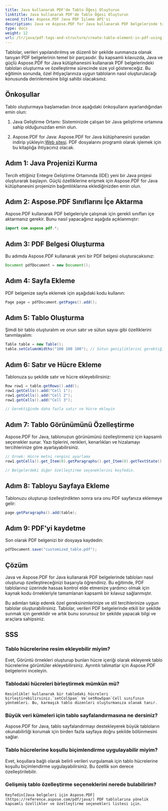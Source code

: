 ```yaml
---
title: Java kullanarak PDF'de Tablo Öğesi Oluşturun
linktitle: Java kullanarak PDF'de Tablo Öğesi Oluşturun
second_title: Aspose.PDF Java PDF İşleme API'si
description: Java ve Aspose.PDF for Java kullanarak PDF belgelerinde tabloları nasıl oluşturacağınızı ve özelleştireceğinizi keşfedin. PDF tablolarınız üzerinde hassas kontrol sağlamak için kaynak kodu örnekleri içeren ayrıntılı kılavuzumuzu izleyin.
type: docs
weight: 12
url: /tr/java/pdf-tags-and-structure/create-table-element-in-pdf-using-java/
---
```



Tablolar, verileri yapılandırılmış ve düzenli bir şekilde sunmanıza olanak tanıyan PDF belgelerinin temel bir parçasıdır. Bu kapsamlı kılavuzda, Java ve güçlü Aspose.PDF for Java kütüphanesini kullanarak PDF belgelerindeki tabloları oluşturma ve özelleştirme sürecinde size yol göstereceğiz. Bu eğitimin sonunda, özel ihtiyaçlarınıza uygun tabloların nasıl oluşturulacağı konusunda derinlemesine bilgi sahibi olacaksınız.

## Önkoşullar

Tablo oluşturmaya başlamadan önce aşağıdaki önkoşulların ayarlandığından emin olun:

1. Java Geliştirme Ortamı: Sisteminizde çalışan bir Java geliştirme ortamına sahip olduğunuzdan emin olun.

2.  Aspose.PDF for Java: Aspose.PDF for Java kütüphanesini şuradan indirip yükleyin:[Web sitesi](https://releases.aspose.com/pdf/java/). PDF dosyalarını programlı olarak işlemek için bu kitaplığa ihtiyacınız olacak.

## Adım 1: Java Projenizi Kurma

Tercih ettiğiniz Entegre Geliştirme Ortamında (IDE) yeni bir Java projesi oluşturarak başlayın. Güçlü özelliklerine erişmek için Aspose.PDF for Java kütüphanesini projenizin bağımlılıklarına eklediğinizden emin olun.

## Adım 2: Aspose.PDF Sınıflarını İçe Aktarma

Aspose.PDF kullanarak PDF belgeleriyle çalışmak için gerekli sınıfları içe aktarmanız gerekir. Bunu nasıl yapacağınız aşağıda açıklanmıştır:

```java
import com.aspose.pdf.*;
```

## Adım 3: PDF Belgesi Oluşturma

Bu adımda Aspose.PDF kullanarak yeni bir PDF belgesi oluşturacaksınız:

```java
Document pdfDocument = new Document();
```

## Adım 4: Sayfa Ekleme

PDF belgenize sayfa eklemek için aşağıdaki kodu kullanın:

```java
Page page = pdfDocument.getPages().add();
```

## Adım 5: Tablo Oluşturma

Şimdi bir tablo oluşturalım ve onun satır ve sütun sayısı gibi özelliklerini tanımlayalım:

```java
Table table = new Table();
table.setColumnWidths("100 100 100"); // Sütun genişliklerini gerektiği gibi ayarlayın
```

## Adım 6: Satır ve Hücre Ekleme

Tablonuza şu şekilde satır ve hücre ekleyebilirsiniz:

```java
Row row1 = table.getRows().add();
row1.getCells().add("Cell 1");
row1.getCells().add("Cell 2");
row1.getCells().add("Cell 3");

// Gerektiğinde daha fazla satır ve hücre ekleyin
```

## Adım 7: Tablo Görünümünü Özelleştirme

Aspose.PDF for Java, tablonuzun görünümünü özelleştirmeniz için kapsamlı seçenekler sunar. Yazı tiplerini, renkleri, kenarlıkları ve hizalamayı tercihlerinize göre ayarlayabilirsiniz.

```java
// Örnek: Hücre metni rengini ayarlama
row1.getCells().get_Item(0).getParagraphs().get_Item(0).getTextState().setForegroundColor(Color.getRed());

// Belgelerdeki diğer özelleştirme seçeneklerini keşfedin.
```

## Adım 8: Tabloyu Sayfaya Ekleme

Tablonuzu oluşturup özelleştirdikten sonra sıra onu PDF sayfanıza eklemeye gelir:

```java
page.getParagraphs().add(table);
```

## Adım 9: PDF'yi kaydetme

Son olarak PDF belgenizi bir dosyaya kaydedin:

```java
pdfDocument.save("customized_table.pdf");
```

## Çözüm

Java ve Aspose.PDF for Java kullanarak PDF belgelerinde tabloları nasıl oluşturup özelleştireceğinizi başarıyla öğrendiniz. Bu eğitimde, PDF tablolarınız üzerinde hassas kontrol elde etmenize yardımcı olmak için kaynak kodu örnekleriyle tamamlanan kapsamlı bir kılavuz sağlanmıştır.

Bu adımları takip ederek özel gereksinimlerinize ve stil tercihlerinize uygun tablolar oluşturabilirsiniz. Tablolar, verileri PDF belgelerinde etkili bir şekilde sunmak için gereklidir ve artık bunu sorunsuz bir şekilde yapacak bilgi ve araçlara sahipsiniz.

## SSS

### Tablo hücrelerine resim ekleyebilir miyim?
   Evet, Görüntü örnekleri oluşturup bunları hücre içeriği olarak ekleyerek tablo hücrelerine görüntüler ekleyebilirsiniz. Ayrıntılı talimatlar için Aspose.PDF belgelerini inceleyin.

### Tablodaki hücreleri birleştirmek mümkün mü?
    Kesinlikle! kullanarak bir tablodaki hücreleri birleştirebilirsiniz.`setColSpan` Ve`setRowSpan`Cell sınıfının yöntemleri. Bu, karmaşık tablo düzenleri oluşturmanıza olanak tanır.

### Büyük veri kümeleri için tablo sayfalandırmasına ne dersiniz?
   Aspose.PDF for Java, tablo sayfalandırmayı destekleyerek büyük tabloların okunabilirliği korumak için birden fazla sayfaya doğru şekilde bölünmesini sağlar.

### Tablo hücrelerine koşullu biçimlendirme uygulayabilir miyim?
   Evet, koşullara bağlı olarak belirli verileri vurgulamak için tablo hücrelerine koşullu biçimlendirme uygulayabilirsiniz. Bu özellik son derece özelleştirilebilir.

### Gelişmiş tablo özelleştirme seçeneklerini nerede bulabilirim?
    Keşfedin[Java belgeleri için Aspose.PDF](https://reference.aspose.com/pdf/java/) PDF tablolarına yönelik kapsamlı özellikler ve özelleştirme seçenekleri listesi için.
